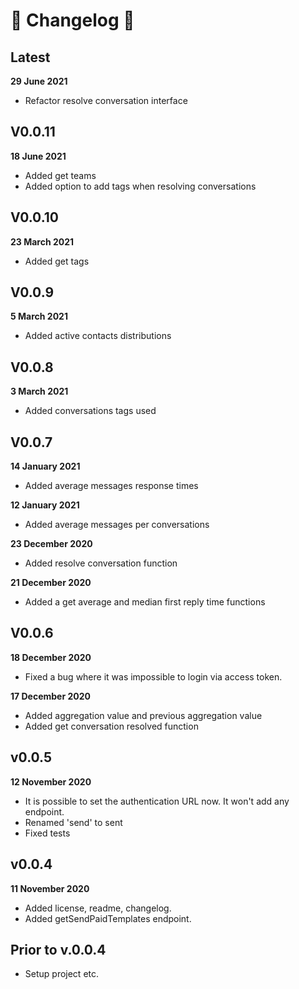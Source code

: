 # 🚧 Changelog 🚧

## Latest
**29 June 2021**
- Refactor resolve conversation interface

## V0.0.11
**18 June 2021**
- Added get teams
- Added option to add tags when resolving conversations

## V0.0.10
**23 March 2021**
- Added get tags

## V0.0.9
**5 March 2021**
- Added active contacts distributions

## V0.0.8
**3 March 2021**
- Added conversations tags used

## V0.0.7
**14 January 2021**
- Added average messages response times

**12 January 2021**
- Added average messages per conversations

**23 December 2020**
- Added resolve conversation function

**21 December 2020**
- Added a get average and median first reply time functions

## V0.0.6
**18 December 2020**
- Fixed a bug where it was impossible to login via access token.

**17 December 2020**
- Added aggregation value and previous aggregation value
- Added get conversation resolved function

## v0.0.5
**12 November 2020**
- It is possible to set the authentication URL now. It won't add any endpoint.
- Renamed 'send' to sent
- Fixed tests

## v0.0.4
**11 November 2020**
- Added license, readme, changelog.
- Added getSendPaidTemplates endpoint.

## Prior to v.0.0.4
- Setup project etc.
